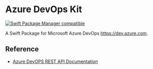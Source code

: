# Azure DevOps Kit

[![Swift Package Manager compatible](https://img.shields.io/badge/Swift%20Package%20Manager-compatible-brightgreen.svg)](https://github.com/apple/swift-package-manager)

A Swift Package for Microsoft Azure DevOps <https://dev.azure.com>.

## Reference

* [Azure DevOPS REST API Documentation](https://docs.microsoft.com/en-us/rest/api/azure/devops/?view=azure-devops-rest-6.1)

